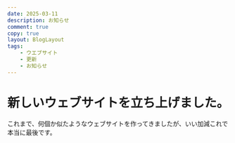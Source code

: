 ```yaml
---
date: 2025-03-11
description: お知らせ
comment: true
copy: true
layout: BlogLayout
tags:
    - ウエブサイト
    - 更新
    - お知らせ
---
```


# 新しいウェブサイトを立ち上げました。

これまで、何個か似たようなウェブサイトを作ってきましたが、いい加減これで本当に最後です。
